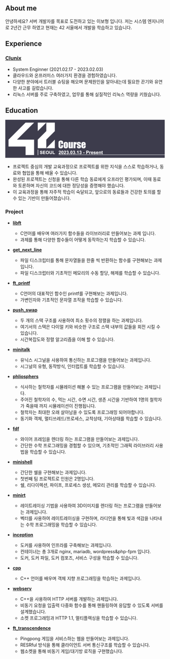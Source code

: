 
## About me
안녕하세요?
서버 개발자를 목표로 도전하고 있는 이보형 입니다.
저는 시스템 엔지니어로 2년간 근무 하였고 현재는 42 서울에서 개발을 학습하고 있습니다.

## Experience

### [Clunix](https://www.clunix.com/)
* System Enginner (2021.02.17 - 2023.02.03)
* 클라우드와 온프러미스 여러가지 환경을 경험하였습니다.
* 다양한 분야에서 트러블 슈팅을 해오며 문제원인을 알아내는데 필요한 끈기와 유연한 사고를 길렀습니다.
* 리눅스 서버를 주로 구축하였고, 업무를 통해 실질적인 리눅스 역량을 키웠습니다.

## Education
[<img alt="main" src="https://github.com/leebo155/leebo155/blob/main/github_profile.jpg">](https://42seoul.kr/)
* 프로젝트 중심의 개발 교육과정으로 프로젝트를 위한 지식을 스스로 학습하거나, 동료와 협업을 통해 배울 수 있습니다.   
* 완성된 프로젝트는 신청을 통해 다른 학습 동료에게 오프라인 평가되며, 이때 동료와 토론하며 자신의 코드에 대한 정당성을 증명해야 했습니다.   
* 이 교육과정을 통해 자주적 학습이 숙달되고, 앞으로의 동료들과 건강한 토의를 할 수 있는 기반이 만들어졌습니다.

### Project
* **[libft](https://github.com/leebo155/libft)**
  - C언어를 배우며 여러가지 함수들을 라이브러리로 만들어보는 과제 입니다.      
  - 과제를 통해 다양한 함수들이 어떻게 동작하는지 학습할 수 있습니다.   

* **[get_next_line](https://github.com/leebo155/get_next_line)**   
  - 파일 디스크립터를 통해 문자열들을 한줄 씩 반환하는 함수를 구현해보는 과제입니다.
  - 파일 디스크럽터와 기초적인 메모리의 수동 할당, 해제를 학습할 수 있습니다.

* **[ft_printf](https://github.com/leebo155/ft_printf)**   
  - C언어의 대표적인 함수인 printf를 구현해보는 과제입니다.
  - 가변인자와 기초적인 문자열 조작을 학습할 수 있습니다.
  
* **[push_swap](https://github.com/leebo155/push_swap)**   
  - 두 개의 스택 구조를 사용하여 최소 횟수의 정렬을 하는 과제입니다.
  - 여기서의 스택은 다이얼 키와 비슷한 구조로 스택 내부의 값들을 회전 시킬 수 있습니다.
  - 시간복잡도와 정렬 알고리즘을 이해 할 수 있습니다.

* **[minitalk](https://github.com/leebo155/minitalk)**   
  - 유닉스 시그널을 사용하여 통신하는 프로그램을 만들어보는 과제입니다.
  - 시그널의 유형, 동작방식, 인터럽트를 학습할 수 있습니다.

* **[phliosphers](https://github.com/leebo155/philosphers)**   
  - 식사하는 철학자를 시뮬레이션 해볼 수 있는 프로그램을 만들어보는 과제입니다.
  - 주어진 철학자의 수, 먹는 시간, 수면 시간, 생존 시간을 기반하여 1명의 철학자가 죽을때 까지 시뮬레이션이 진행됩니다.
  - 철학자는 최대한 오래 살아남을 수 있도록 프로그래밍 되어야합니다.
  - 동기화 객체, 멀티쓰레드/프로세스, 교착상태, 기아상태를 학습할 수 있습니다.
  
* **[fdf](https://github.com/leebo155/fdf)**   
  - 와이어 프레임을 렌더링 하는 프로그램을 만들어보는 과제입니다.
  - 간단한 수학 프로그래밍을 경험할 수 있으며, 기초적인 그래픽 라이브러리 사용법을 학습할 수 있습니다.
  
* **[minishell](https://github.com/leebo155/minishell)**   
  - 간단한 쉘을 구현해보는 과제입니다.
  - 첫번째 팀 프로젝트로 인원은 2명입니다.
  - 쉘, 리다이렉션, 파이프, 프로세스 생성, 메모리 관리를 학습할 수 있습니다.
  
* **[minirt](https://github.com/leebo155/minirt)**   
  - 레이트레이싱 기법을 사용하여 3D이미지를 렌더링 하는 프로그램을 만들어보는 과제입니다.
  - 벡터를 사용하여 레이트레이싱을 구현하며, 라디언을 통해 빛과 색감을 나타내는 수학 프로그래밍을 학습할 수 있습니다.
  
* **[inception](https://github.com/leebo155/inception)**   
  - 도커를 사용하여 인프라를 구축해보는 과제입니다.
  - 컨테이너는 총 3개로 nginx, mariadb, wordpress&php-fpm 입니다.
  - 도커, 도커 파일, 도커 컴포즈, 서비스 구성을 학습할 수 있습니다.
  
* **[cpp](https://github.com/leebo155/cpp)**   
  - C++ 언어를 배우며 객체 지향 프로그래밍을 학습하는 과제입니다.
  
* **[webserv](https://github.com/leebo155/webserv)**   
  - C++을 사용하여 HTTP 서버를 개발하는 과제입니다.
  - 비동기 요청을 입출력 다중화 함수를 통해 핸들링하여 응답할 수 있도록 서버를 설계했습니다.
  - 소켓 프로그래밍과 HTTP 1.1, 멀티플렉싱을 학습할 수 있습니다.

* **[ft_transcendence](https://github.com/leebo155/ft_transcendence)**   
  - Pingpong 게임을 서비스하는 웹을 만들어보는 과제입니다.
  - RESRful 방식을 통해 클라이언트 서버 통신구조를 학습할 수 있습니다.
  - 웹소켓을 통해 비동기 게임/대기방 로직을 구현했습니다.
